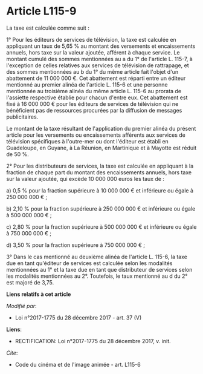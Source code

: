 # Article L115-9

La taxe est calculée comme suit :

1° Pour les éditeurs de services de télévision, la taxe est calculée en appliquant un taux de 5,65 % au montant des
versements et encaissements annuels, hors taxe sur la valeur ajoutée, afférent à chaque service. Le montant cumulé des sommes
mentionnées au a du 1° de l'article L. 115-7, à l'exception de celles relatives aux services de télévision de rattrapage, et
des sommes mentionnées au b du 1° du même article fait l'objet d'un abattement de 11 000 000 €. Cet abattement est réparti
entre un éditeur mentionné au premier alinéa de l'article L. 115-6 et une personne mentionnée au troisième alinéa du même
article L. 115-6 au prorata de l'assiette respective établie pour chacun d'entre eux. Cet abattement est fixé à 16 000 000 €
pour les éditeurs de services de télévision qui ne bénéficient pas de ressources procurées par la diffusion de messages
publicitaires.

Le montant de la taxe résultant de l'application du premier alinéa du présent article pour les versements ou encaissements
afférents aux services de télévision spécifiques à l'outre-mer ou dont l'éditeur est établi en Guadeloupe, en Guyane, à La
Réunion, en Martinique et à Mayotte est réduit de 50 %.

2° Pour les distributeurs de services, la taxe est calculée en appliquant à la fraction de chaque part du montant des
encaissements annuels, hors taxe sur la valeur ajoutée, qui excède 10 000 000 euros les taux de :

a) 0,5 % pour la fraction supérieure à 10 000 000 € et inférieure ou égale à 250 000 000 € ;

b) 2,10 % pour la fraction supérieure à 250 000 000 € et inférieure ou égale à 500 000 000 € ;

c) 2,80 % pour la fraction supérieure à 500 000 000 € et inférieure ou égale à 750 000 000 € ;

d) 3,50 % pour la fraction supérieure à 750 000 000 € ;

3° Dans le cas mentionné au deuxième alinéa de l'article L. 115-6, la taxe due en tant qu'éditeur de services est calculée
selon les modalités mentionnées au 1° et la taxe due en tant que distributeur de services selon les modalités mentionnées au
2°. Toutefois, le taux mentionné au d du 2° est majoré de 3,75.

**Liens relatifs à cet article**

_Modifié par_:

  - Loi n°2017-1775 du 28 décembre 2017 - art. 37 (V)

**Liens**:

  - RECTIFICATION: Loi n°2017-1775 du 28 décembre 2017, v. init.

_Cite_:

  - Code du cinéma et de l'image animée - art. L115-6
